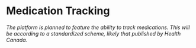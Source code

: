 # Medication Tracking

_The platform is planned to feature the ability to track medications. This will be according to a standardized scheme, likely that published by Health Canada._

